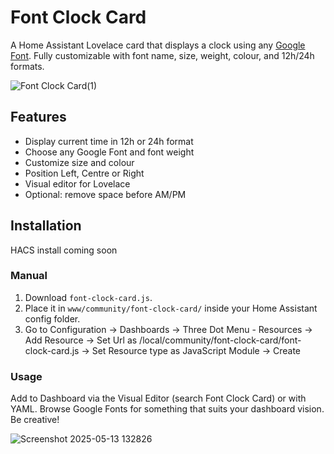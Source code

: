 # Font Clock Card

A Home Assistant Lovelace card that displays a clock using any [Google Font](https://fonts.google.com/). Fully customizable with font name, size, weight, colour, and 12h/24h formats.

![Font Clock Card(1)](https://github.com/user-attachments/assets/474569cb-722d-4445-8c93-5cc5da439911)


## Features

- Display current time in 12h or 24h format
- Choose any Google Font and font weight
- Customize size and colour
- Position Left, Centre or Right
- Visual editor for Lovelace
- Optional: remove space before AM/PM

## Installation
HACS install coming soon

### Manual

1. Download `font-clock-card.js`.
2. Place it in `www/community/font-clock-card/` inside your Home Assistant config folder.
3. Go to Configuration → Dashboards → Three Dot Menu - Resources → Add Resource → Set Url as /local/community/font-clock-card/font-clock-card.js → Set Resource type as JavaScript Module → Create

### Usage
Add to Dashboard via the Visual Editor (search Font Clock Card) or with YAML. Browse Google Fonts for something that suits your dashboard vision. Be creative!

![Screenshot 2025-05-13 132826](https://github.com/user-attachments/assets/4ebfbf96-7944-4fcb-aaa7-0c0d5292f605)


